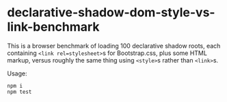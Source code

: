 # declarative-shadow-dom-style-vs-link-benchmark

This is a browser benchmark of loading 100 declarative shadow roots, each containing `<link rel=stylesheet>`s for Bootstrap.css, plus some HTML markup, versus roughly the same thing using `<style>`s rather than `<link>`s.

Usage:

    npm i
    npm test
